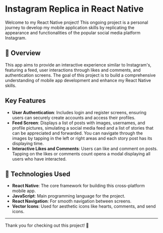 # Instagram Replica in React Native

Welcome to my React Native project! This ongoing project is a personal journey to develop my mobile application skills by replicating the appearance and functionalities of the popular social media platform Instagram.

## 📱 Overview
This app aims to provide an interactive experience similar to Instagram's, featuring a feed, user interactions through likes and comments, and authentication screens. The goal of this project is to build a comprehensive understanding of mobile app development and enhance my React Native skills.

## Key Features
- **User Authentication**: Includes login and register screens, ensuring users can securely create accounts and access their profiles.
- **Feed Screen**: Displays a list of posts with images, usernames, and profile pictures, simulating a social media feed and a list of stories that can be appreciated and forwarded. You can navigate through the images by tapping in the left or right areas and each story post has its displaying time.
- **Interactive Likes and Comments**: Users can like and comment on posts. Tapping on the likes or comments count opens a modal displaying all users who have interacted.

## 🚀 Technologies Used
- **React Native**: The core framework for building this cross-platform mobile app.
- **JavaScript**: Main programming language for the project.
- **React Navigation**: For smooth navigation between screens.
- **Vector Icons**: Used for aesthetic icons like hearts, comments, and send icons.

---

Thank you for checking out this project! 🎉
